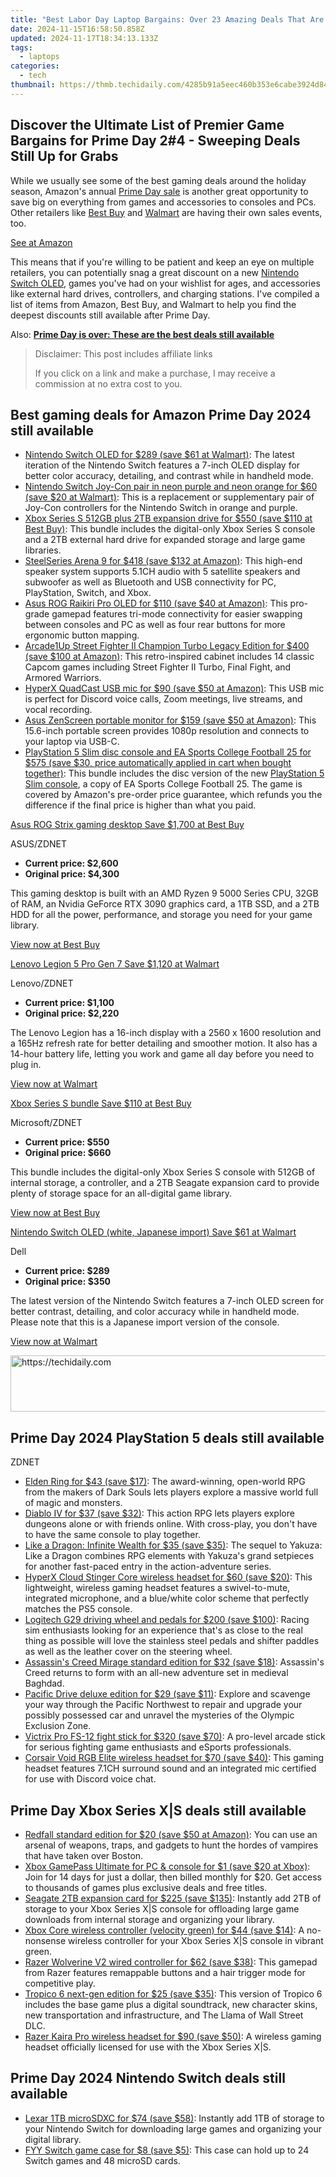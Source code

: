 ```yaml
---
title: "Best Labor Day Laptop Bargains: Over 23 Amazing Deals That Are STILL Alive | ZDNET"
date: 2024-11-15T16:58:50.858Z
updated: 2024-11-17T18:34:13.133Z
tags:
  - laptops
categories:
  - tech
thumbnail: https://thmb.techidaily.com/4285b91a5eec460b353e6cabe3924d845457ea4dd57027d124c1eda481947485.jpg
---
```


## Discover the Ultimate List of Premier Game Bargains for Prime Day 2#4 - Sweeping Deals Still Up for Grabs

While we usually see some of the best gaming deals around the holiday season, Amazon's annual [Prime Day sale](https://www.zdnet.com/article/amazon-prime-day-2024-everything-you-need-to-know/) is another great opportunity to save big on everything from games and accessories to consoles and PCs. Other retailers like [Best Buy](https://shop-links.co/link/?url=https%3A%2F%2Fwww.bestbuy.com%2F&publisher_slug=itechdaily19598&exclusive=1) and [Walmart](https://goto.walmart.com/c/5597632/565706/9383?sharedid=zdnet&partnerpropertyid=1980086&u=https%3A%2F%2Fwww.walmart.com%2F&subId1=zd-__COM_CLICK_ID__-dtp) are having their own sales events, too.

[See at Amazon](https://buy.geni.us/Proxy.ashx?TSID=368250&GR%5FURL=https%3A%2F%2Fwww.amazon.com%2Fdeals%3Ftag%3Dzd-buy-button-20%26ascsubtag%3D%5F%5FCOM%5FCLICK%5FID%5F%5F%7Ccf9d71b0-2fd4-4124-9bb6-4888895c85a0%7Cdtp&dtb=1)

This means that if you're willing to be patient and keep an eye on multiple retailers, you can potentially snag a great discount on a new [Nintendo Switch OLED](https://goto.walmart.com/c/5597632/565706/9383?sharedid=zdnet&partnerpropertyid=1980086&u=https%3A%2F%2Fwww.walmart.com%2Fip%2FNintendo-Switch-OLED-Sw-Oled-Model-w-White-Joy-Con-Powever-Bundle-Import-Edition%2F3835757820%3Fathbdg%3DL2000&subId1=zd-__COM_CLICK_ID__-dtp), games you've had on your wishlist for ages, and accessories like external hard drives, controllers, and charging stations. I've compiled a list of items from Amazon, Best Buy, and Walmart to help you find the deepest discounts still available after Prime Day.

Also: [**Prime Day is over: These are the best deals still available**](https://www.zdnet.com/article/best-early-amazon-prime-day-2024-deals/)

>  Disclaimer: This post includes affiliate links
>
>  If you click on a link and make a purchase, I may receive a commission at no extra cost to you.
>

##  Best gaming deals for Amazon Prime Day 2024 still available

* [Nintendo Switch OLED for $289 (save $61 at Walmart)](https://goto.walmart.com/c/5597632/565706/9383?sharedid=zdnet&partnerpropertyid=1980086&u=https%3A%2F%2Fwww.walmart.com%2Fip%2FNintendo-Switch-OLED-Sw-Oled-Model-w-White-Joy-Con-Powever-Bundle-Import-Edition%2F3835757820%3Fathbdg%3DL2000&subId1=zd-__COM_CLICK_ID__-dtp): The latest iteration of the Nintendo Switch features a 7-inch OLED display for better color accuracy, detailing, and contrast while in handheld mode.
* [Nintendo Switch Joy-Con pair in neon purple and neon orange for $60 (save $20 at Walmart)](https://goto.walmart.com/c/159047/565706/9383?&sharedid=zdnet&partnerpropertyid=1980086&u=https%3A%2F%2Fwww.walmart.com%2Fip%2FNintendo-Switch-Joy-Con-Pair-Neon-Purple-and-Neon-Orange%2F921709016%3Fathbdg%3DL1600&subId1=zd-%5F%5FCOM%5FCLICK%5FID%5F%5F-dtp): This is a replacement or supplementary pair of Joy-Con controllers for the Nintendo Switch in orange and purple.
* [Xbox Series S 512GB plus 2TB expansion drive for $550 (save $110 at Best Buy)](https://shop-links.co/link/?url=https%3A%2F%2Fwww.bestbuy.com%2Fsite%2Fcombo%2Fxbox-series-x-and-s-consoles%2F1fffadf3-fce3-43aa-ba95-5f26c9db5a28&publisher_slug=itechdaily19598&exclusive=1): This bundle includes the digital-only Xbox Series S console and a 2TB external hard drive for expanded storage and large game libraries.
* [SteelSeries Arena 9 for $418 (save $132 at Amazon)](https://buy.geni.us/Proxy.ashx?TSID=368250&GR%5FURL=https%3A%2F%2Fwww.amazon.com%2FSteelSeries-Arena-Computer-Gaming-Speakers%2Fdp%2FB09KNWMGKF%3Ftag%3Dzd-buy-button-20%26ascsubtag%3D%5F%5FCOM%5FCLICK%5FID%5F%5F%7Ccf9d71b0-2fd4-4124-9bb6-4888895c85a0%7Cdtp&dtb=1): This high-end speaker system supports 5.1CH audio with 5 satellite speakers and subwoofer as well as Bluetooth and USB connectivity for PC, PlayStation, Switch, and Xbox.
* [Asus ROG Raikiri Pro OLED for $110 (save $40 at Amazon)](https://buy.geni.us/Proxy.ashx?TSID=368250&GR%5FURL=https%3A%2F%2Fwww.amazon.com%2FASUS-ROG-connectivity-remappable-Sensitivity%2Fdp%2FB0CJN1LXT8%3Ftag%3Dzd-buy-button-20%26ascsubtag%3D%5F%5FCOM%5FCLICK%5FID%5F%5F%7Ccf9d71b0-2fd4-4124-9bb6-4888895c85a0%7Cdtp&dtb=1): This pro-grade gamepad features tri-mode connectivity for easier swapping between consoles and PC as well as four rear buttons for more ergonomic button mapping.
* [Arcade1Up Street Fighter II Champion Turbo Legacy Edition for $400 (save $100 at Amazon)](https://buy.geni.us/Proxy.ashx?TSID=368250&GR%5FURL=https%3A%2F%2Fwww.amazon.com%2FARCADE1UP-Capcom-Fighter-Champion-Machine%2Fdp%2FB0B94VCWG3%3Ftag%3Dzd-buy-button-20%26ascsubtag%3D%5F%5FCOM%5FCLICK%5FID%5F%5F%7Ccf9d71b0-2fd4-4124-9bb6-4888895c85a0%7Cdtp&dtb=1): This retro-inspired cabinet includes 14 classic Capcom games including Street Fighter II Turbo, Final Fight, and Armored Warriors.
* [HyperX QuadCast USB mic for $90 (save $50 at Amazon)](https://buy.geni.us/Proxy.ashx?TSID=368250&GR%5FURL=https%3A%2F%2Fwww.amazon.com%2FHyperX-QuadCast-Condenser-Microphone-Anti-Vibration%2Fdp%2FB07NZZZ746%3Ftag%3Dzd-buy-button-20%26ascsubtag%3D%5F%5FCOM%5FCLICK%5FID%5F%5F%7Ccf9d71b0-2fd4-4124-9bb6-4888895c85a0%7Cdtp&dtb=1): This USB mic is perfect for Discord voice calls, Zoom meetings, live streams, and vocal recording.
* [Asus ZenScreen portable monitor for $159 (save $50 at Amazon)](https://buy.geni.us/Proxy.ashx?TSID=368250&GR%5FURL=https%3A%2F%2Fwww.amazon.com%2FASUS-ZenScreen-Portable-Monitor-MB16ACV%2Fdp%2FB0966YYP65%3Ftag%3Dzd-buy-button-20%26ascsubtag%3D%5F%5FCOM%5FCLICK%5FID%5F%5F%7Ccf9d71b0-2fd4-4124-9bb6-4888895c85a0%7Cdtp&dtb=1): This 15.6-inch portable screen provides 1080p resolution and connects to your laptop via USB-C.
* [PlayStation 5 Slim disc console and EA Sports College Football 25 for $575 (save $30, price automatically applied in cart when bought together)](https://buy.geni.us/Proxy.ashx?TSID=368250&GR%5FURL=https%3A%2F%2Fwww.amazon.com%2FEA-SPORTS-College-Football-25-PlayStation%2Fdp%2FB0D3PBB78P%3Ftag%3Dzd-buy-button-20%26ascsubtag%3D%5F%5FCOM%5FCLICK%5FID%5F%5F%7Ccf9d71b0-2fd4-4124-9bb6-4888895c85a0%7Cdtp&dtb=1): This bundle includes the disc version of the new [PlayStation 5 Slim console](https://www.zdnet.com/home-and-office/home-entertainment/get-the-all-new-college-football-25-game-and-a-playstation-5-slim-console-for-just-575-at-amazon/), a copy of EA Sports College Football 25\. The game is covered by Amazon's pre-order price guarantee, which refunds you the difference if the final price is higher than what you paid.

[Asus ROG Strix gaming desktop Save $1,700 at Best Buy](https://shop-links.co/link/?url=https%3A%2F%2Fwww.bestbuy.com%2Fsite%2Fasus-rog-strix-gaming-desktop-amd-ryzen-9-32gb-memory-nvidia-geforce-rtx-3090-1tb-2tb-hdd-black%2F6517575.p%3FskuId%3D6517575&publisher_slug=itechdaily19598&exclusive=1) 

ASUS/ZDNET

* **Current price: $2,600**
* **Original price: $4,300**

This gaming desktop is built with an AMD Ryzen 9 5000 Series CPU, 32GB of RAM, an Nvidia GeForce RTX 3090 graphics card, a 1TB SSD, and a 2TB HDD for all the power, performance, and storage you need for your game library.

[View now at Best Buy](https://shop-links.co/link/?url=https%3A%2F%2Fwww.bestbuy.com%2Fsite%2Fasus-rog-strix-gaming-desktop-amd-ryzen-9-32gb-memory-nvidia-geforce-rtx-3090-1tb-2tb-hdd-black%2F6517575.p%3FskuId%3D6517575&publisher_slug=itechdaily19598&exclusive=1) 

[Lenovo Legion 5 Pro Gen 7 Save $1,120 at Walmart](https://goto.walmart.com/c/5597632/565706/9383?sharedid=zdnet&partnerpropertyid=1980086&u=https%3A%2F%2Fwww.walmart.com%2Fip%2FLenovo-Legion-16-Gaming-Laptop-AMD-Ryzen-7-6800H-NVIDIA-GeForce-RTX-3070-8-GB-1TB-SSD-Windows-11-Home-82RG0046US%2F1917115835&subId1=zd-__COM_CLICK_ID__-dtp) 

Lenovo/ZDNET

* **Current price: $1,100**
* **Original price: $2,220**

The Lenovo Legion has a 16-inch display with a 2560 x 1600 resolution and a 165Hz refresh rate for better detailing and smoother motion. It also has a 14-hour battery life, letting you work and game all day before you need to plug in.

[View now at Walmart](https://goto.walmart.com/c/5597632/565706/9383?sharedid=zdnet&partnerpropertyid=1980086&u=https%3A%2F%2Fwww.walmart.com%2Fip%2FLenovo-Legion-16-Gaming-Laptop-AMD-Ryzen-7-6800H-NVIDIA-GeForce-RTX-3070-8-GB-1TB-SSD-Windows-11-Home-82RG0046US%2F1917115835&subId1=zd-__COM_CLICK_ID__-dtp) 

[Xbox Series S bundle Save $110 at Best Buy](https://shop-links.co/link/?url=https%3A%2F%2Fwww.bestbuy.com%2Fsite%2Fcombo%2Fxbox-series-x-and-s-consoles%2F1fffadf3-fce3-43aa-ba95-5f26c9db5a28&publisher_slug=itechdaily19598&exclusive=1) 

Microsoft/ZDNET

* **Current price: $550**
* **Original price: $660**

This bundle includes the digital-only Xbox Series S console with 512GB of internal storage, a controller, and a 2TB Seagate expansion card to provide plenty of storage space for an all-digital game library.

[View now at Best Buy](https://shop-links.co/link/?url=https%3A%2F%2Fwww.bestbuy.com%2Fsite%2Fcombo%2Fxbox-series-x-and-s-consoles%2F1fffadf3-fce3-43aa-ba95-5f26c9db5a28&publisher_slug=itechdaily19598&exclusive=1) 

[Nintendo Switch OLED (white, Japanese import) Save $61 at Walmart](https://goto.walmart.com/c/5597632/565706/9383?sharedid=zdnet&partnerpropertyid=1980086&u=https%3A%2F%2Fwww.walmart.com%2Fip%2FNintendo-Switch-OLED-Sw-Oled-Model-w-White-Joy-Con-Powever-Bundle-Import-Edition%2F3835757820%3Fathbdg%3DL2000&subId1=zd-__COM_CLICK_ID__-dtp) 

Dell

* **Current price: $289**
* **Original price: $350**

The latest version of the Nintendo Switch features a 7-inch OLED screen for better contrast, detailing, and color accuracy while in handheld mode. Please note that this is a Japanese import version of the console.

[View now at Walmart](https://goto.walmart.com/c/5597632/565706/9383?sharedid=zdnet&partnerpropertyid=1980086&u=https%3A%2F%2Fwww.walmart.com%2Fip%2FNintendo-Switch-OLED-Sw-Oled-Model-w-White-Joy-Con-Powever-Bundle-Import-Edition%2F3835757820%3Fathbdg%3DL2000&subId1=zd-__COM_CLICK_ID__-dtp) 

<!-- affiliate ads begin -->
<a href="https://aligracehair.sjv.io/c/5597632/2115937/19272" target="_top" id="2115937">
  <img src="//a.impactradius-go.com/display-ad/19272-2115937" border="0" alt="https://techidaily.com" width="728" height="90"/>
</a>
<img height="0" width="0" src="https://aligracehair.sjv.io/i/5597632/2115937/19272" style="position:absolute;visibility:hidden;" border="0" />
<!-- affiliate ads end -->

##  Prime Day 2024 PlayStation 5 deals still available

ZDNET

* [Elden Ring for $43 (save $17)](https://buy.geni.us/Proxy.ashx?TSID=368250&GR%5FURL=https%3A%2F%2Fwww.amazon.com%2FElden-Ring-PlayStation-5%2Fdp%2FB09743F8P6%3Ftag%3Dzd-buy-button-20%26ascsubtag%3D%5F%5FCOM%5FCLICK%5FID%5F%5F%7Ccf9d71b0-2fd4-4124-9bb6-4888895c85a0%7Cdtp&dtb=1): The award-winning, open-world RPG from the makers of Dark Souls lets players explore a massive world full of magic and monsters.
* [Diablo IV for $37 (save $32)](https://buy.geni.us/Proxy.ashx?TSID=368250&GR%5FURL=https%3A%2F%2Fwww.amazon.com%2FDiablo-IV-PlayStation-5%2Fdp%2FB0BPPPPYK7%3Ftag%3Dzd-buy-button-20%26ascsubtag%3D%5F%5FCOM%5FCLICK%5FID%5F%5F%7Ccf9d71b0-2fd4-4124-9bb6-4888895c85a0%7Cdtp&dtb=1): This action RPG lets players explore dungeons alone or with friends online. With cross-play, you don't have to have the same console to play together.
* [Like a Dragon: Infinite Wealth for $35 (save $35)](https://buy.geni.us/Proxy.ashx?TSID=368250&GR%5FURL=https%3A%2F%2Fwww.amazon.com%2FLike-Dragon-Infinite-Wealth-PlayStation-5%2Fdp%2FB0CJHD3JZ8%3Ftag%3Dzd-buy-button-20%26ascsubtag%3D%5F%5FCOM%5FCLICK%5FID%5F%5F%7Ccf9d71b0-2fd4-4124-9bb6-4888895c85a0%7Cdtp&dtb=1): The sequel to Yakuza: Like a Dragon combines RPG elements with Yakuza's grand setpieces for another fast-paced entry in the action-adventure series.
* [HyperX Cloud Stinger Core wireless headset for $60 (save $20)](https://buy.geni.us/Proxy.ashx?TSID=368250&GR%5FURL=https%3A%2F%2Fwww.amazon.com%2FHyperX-Cloud-Stinger-Core-Noise-Cancelling%2Fdp%2FB08BTHXJFN%3Ftag%3Dzd-buy-button-20%26ascsubtag%3D%5F%5FCOM%5FCLICK%5FID%5F%5F%7Ccf9d71b0-2fd4-4124-9bb6-4888895c85a0%7Cdtp&dtb=1): This lightweight, wireless gaming headset features a swivel-to-mute, integrated microphone, and a blue/white color scheme that perfectly matches the PS5 console.
* [Logitech G29 driving wheel and pedals for $200 (save $100)](https://buy.geni.us/Proxy.ashx?TSID=368250&GR%5FURL=https%3A%2F%2Fwww.amazon.com%2FLogitech-Dual-motor-Feedback-Responsive-PlayStation%2Fdp%2FB00Z0UWWYC%3Ftag%3Dzd-buy-button-20%26ascsubtag%3D%5F%5FCOM%5FCLICK%5FID%5F%5F%7Ccf9d71b0-2fd4-4124-9bb6-4888895c85a0%7Cdtp&dtb=1): Racing sim enthusiasts looking for an experience that's as close to the real thing as possible will love the stainless steel pedals and shifter paddles as well as the leather cover on the steering wheel.
* [Assassin's Creed Mirage standard edition for $32 (save $18)](https://buy.geni.us/Proxy.ashx?TSID=368250&GR%5FURL=https%3A%2F%2Fwww.amazon.com%2FASSASSINS-CREED-MIRAGE-STANDARD-PLAYSTATION-5%2Fdp%2FB0BDTQY4FR%3Ftag%3Dzd-buy-button-20%26ascsubtag%3D%5F%5FCOM%5FCLICK%5FID%5F%5F%7Ccf9d71b0-2fd4-4124-9bb6-4888895c85a0%7Cdtp&dtb=1): Assassin's Creed returns to form with an all-new adventure set in medieval Baghdad.
* [Pacific Drive deluxe edition for $29 (save $11)](https://buy.geni.us/Proxy.ashx?TSID=368250&GR%5FURL=https%3A%2F%2Fwww.amazon.com%2FPacific-Drive-Deluxe-PS5-PlayStation-5%2Fdp%2FB0CNVGGZRL%3Ftag%3Dzd-buy-button-20%26ascsubtag%3D%5F%5FCOM%5FCLICK%5FID%5F%5F%7Ccf9d71b0-2fd4-4124-9bb6-4888895c85a0%7Cdtp&dtb=1): Explore and scavenge your way through the Pacific Northwest to repair and upgrade your possibly possessed car and unravel the mysteries of the Olympic Exclusion Zone.
* [Victrix Pro FS-12 fight stick for $320 (save $70)](https://buy.geni.us/Proxy.ashx?TSID=368250&GR%5FURL=https%3A%2F%2Fwww.amazon.com%2FVictrix-FS-12-Arcade-Fight-PlayStation-5%2Fdp%2FB0B3VP2M12%3Ftag%3Dzd-buy-button-20%26ascsubtag%3D%5F%5FCOM%5FCLICK%5FID%5F%5F%7Ccf9d71b0-2fd4-4124-9bb6-4888895c85a0%7Cdtp&dtb=1): A pro-level arcade stick for serious fighting game enthusiasts and eSports professionals.
* [Corsair Void RGB Elite wireless headset for $70 (save $40)](https://buy.geni.us/Proxy.ashx?TSID=368250&GR%5FURL=https%3A%2F%2Fwww.amazon.com%2FCorsair-Wireless-Premium-Headset-Surround%2Fdp%2FB07XF2TGGK%3Ftag%3Dzd-buy-button-20%26ascsubtag%3D%5F%5FCOM%5FCLICK%5FID%5F%5F%7Ccf9d71b0-2fd4-4124-9bb6-4888895c85a0%7Cdtp&dtb=1): This gaming headset features 7.1CH surround sound and an integrated mic certified for use with Discord voice chat.

## Prime Day Xbox Series X|S deals still available

* [Redfall standard edition for $20 (save $50 at Amazon)](https://buy.geni.us/Proxy.ashx?TSID=368250&GR%5FURL=https%3A%2F%2Fwww.amazon.com%2FRedfall-Standard-Xbox-X%2Fdp%2FB0BT3DSGSQ%3Ftag%3Dzd-buy-button-20%26ascsubtag%3D%5F%5FCOM%5FCLICK%5FID%5F%5F%7Ccf9d71b0-2fd4-4124-9bb6-4888895c85a0%7Cdtp&dtb=1): You can use an arsenal of weapons, traps, and gadgets to hunt the hordes of vampires that have taken over Boston.
* [Xbox GamePass Ultimate for PC & console for $1 (save $20 at Xbox)](https://www.xbox.com/en-US/xbox-game-pass#join): Join for 14 days for just a dollar, then billed monthly for $20\. Get access to thousands of games plus exclusive deals and free titles.
* [Seagate 2TB expansion card for $225 (save $135)](https://buy.geni.us/Proxy.ashx?TSID=368250&GR%5FURL=https%3A%2F%2Fwww.amazon.com%2FSeagate-Storage-Expansion-Solid-State%2Fdp%2FB09BJYXMDW%3Ftag%3Dzd-buy-button-20%26ascsubtag%3D%5F%5FCOM%5FCLICK%5FID%5F%5F%7Ccf9d71b0-2fd4-4124-9bb6-4888895c85a0%7Cdtp&dtb=1): Instantly add 2TB of storage to your Xbox Series X|S console for offloading large game downloads from internal storage and organizing your library.
* [Xbox Core wireless controller (velocity green) for $44 (save $14)](https://buy.geni.us/Proxy.ashx?TSID=368250&GR%5FURL=https%3A%2F%2Fwww.amazon.com%2FXbox-Core-Wireless-Controller-Gaming-Console%2Fdp%2FB0BY3LT3Z9%3Ftag%3Dzd-buy-button-20%26ascsubtag%3D%5F%5FCOM%5FCLICK%5FID%5F%5F%7Ccf9d71b0-2fd4-4124-9bb6-4888895c85a0%7Cdtp&dtb=1): A no-nonsense wireless controller for your Xbox Series X|S console in vibrant green.
* [Razer Wolverine V2 wired controller for $62 (save $38)](https://buy.geni.us/Proxy.ashx?TSID=368250&GR%5FURL=https%3A%2F%2Fwww.amazon.com%2FRazer-Wolverine-Gaming-Controller-Xbox-One%2Fdp%2FB08LRTTGM6%3Ftag%3Dzd-buy-button-20%26ascsubtag%3D%5F%5FCOM%5FCLICK%5FID%5F%5F%7Ccf9d71b0-2fd4-4124-9bb6-4888895c85a0%7Cdtp&dtb=1): This gamepad from Razer features remappable buttons and a hair trigger mode for competitive play.
* [Tropico 6 next-gen edition for $25 (save $35)](https://buy.geni.us/Proxy.ashx?TSID=368250&GR%5FURL=https%3A%2F%2Fwww.amazon.com%2FTropico-6-Next-Gen-Xbox-X%2Fdp%2FB09RNC89RV%3Ftag%3Dzd-buy-button-20%26ascsubtag%3D%5F%5FCOM%5FCLICK%5FID%5F%5F%7Ccf9d71b0-2fd4-4124-9bb6-4888895c85a0%7Cdtp&dtb=1): This version of Tropico 6 includes the base game plus a digital soundtrack, new character skins, new transportation and infrastructure, and The Llama of Wall Street DLC.
* [Razer Kaira Pro wireless headset for $90 (save $50)](https://buy.geni.us/Proxy.ashx?TSID=368250&GR%5FURL=https%3A%2F%2Fwww.amazon.com%2FRazer-Kaira-Wireless-Gaming-Headset-Xbox%2Fdp%2FB08LRV49W8%3Ftag%3Dzd-buy-button-20%26ascsubtag%3D%5F%5FCOM%5FCLICK%5FID%5F%5F%7Ccf9d71b0-2fd4-4124-9bb6-4888895c85a0%7Cdtp&dtb=1): A wireless gaming headset officially licensed for use with the Xbox Series X|S.

## Prime Day 2024 Nintendo Switch deals still available

* [Lexar 1TB microSDXC for $74 (save $58)](https://buy.geni.us/Proxy.ashx?TSID=368250&GR%5FURL=https%3A%2F%2Fwww.amazon.com%2FLexar-Compatible-Nintendo-Switch-Smartphones-LMSPLAY001T-BNNNU%2Fdp%2FB08T8LL7G8%3Ftag%3Dzd-buy-button-20%26ascsubtag%3D%5F%5FCOM%5FCLICK%5FID%5F%5F%7Ccf9d71b0-2fd4-4124-9bb6-4888895c85a0%7Cdtp&dtb=1): Instantly add 1TB of storage to your Nintendo Switch for downloading large games and organizing your digital library.
* [FYY Switch game case for $8 (save $5)](https://buy.geni.us/Proxy.ashx?TSID=368250&GR%5FURL=https%3A%2F%2Fwww.amazon.com%2FSwitch-Nintendo-Holder-Portable-Silicone-Lining%2Fdp%2FB0B6GTJLSG%3Ftag%3Dzd-buy-button-20%26ascsubtag%3D%5F%5FCOM%5FCLICK%5FID%5F%5F%7Ccf9d71b0-2fd4-4124-9bb6-4888895c85a0%7Cdtp&dtb=1): This case can hold up to 24 Switch games and 48 microSD cards.

<!-- affiliate ads begin -->
<span id="2135472">
					<video width="864" height="1536" style="cursor:pointer"
           poster="//a.impactradius-go.com/display-clicktoplayimage/2135472.png"
           onclick="if(!this.playClicked){this.play();this.setAttribute('controls',true);this.playClicked=true;}">
	   <source src="//a.impactradius-go.com/display-ad/18498-2135472">
	   <img src="//a.impactradius-go.com/display-clicktoplayimage/2135472.png" style="border: none; height: 100%; width: 100%; object-fit: contain">
	</video>
	<div style="width:540px;text-align:center"><a href="javascript:window.open(decodeURIComponent('https%3A%2F%2Funicoeye.pxf.io%2Fc%2F5597632%2F2135472%2F18498'), '_blank');void(0);">Click here</a></div>
</span>
<img height="0" width="0" src="https://imp.pxf.io/i/5597632/2135472/18498" style="position:absolute;visibility:hidden;" border="0" />
<!-- affiliate ads end -->

## Prime Day 2024 PC gaming deals still available

Best Buy

* [Samsung 990 Evo 1TB SSD for $79 (save $81 at Amazon)](https://buy.geni.us/Proxy.ashx?TSID=368250&GR%5FURL=https%3A%2F%2Fwww.amazon.com%2FSamsung-Internal-Computer-MZ-V9E1T0B-AM%2Fdp%2FB0CRCC9863%3Ftag%3Dzd-buy-button-20%26ascsubtag%3D%5F%5FCOM%5FCLICK%5FID%5F%5F%7Ccf9d71b0-2fd4-4124-9bb6-4888895c85a0%7Cdtp&dtb=1): This internal M.2 SSD gives you 1TB of storage and read/write speeds of up to 5,000MB/s.
* [PNY Nvidia GeForce RTX 4090 for $1738 (save $100 at B&H Photo](https://affportal.bhphoto.com/dl/redventures/?s=zd-%5F%5FCOM%5FCLICK%5FID%5F%5F-dtp&u=https%3A%2F%2Fwww.bhphotovideo.com%2Fc%2Fproduct%2F1750958-REG%2Fpny%5Fvcg409024tfxpb1%5Fgeforce%5Frtx%5F4090%5F24gb.html)): This high-end graphics card has 24GB of VRAM and a base clock speed of 2235MHz that can be overclocked to 2520MHz.
* [Acer Predator Orion 5000 desktop for $1,500 (save $1,200 at Acer)](https://www.tkqlhce.com/click-9041660-15733826?url=https%3A%2F%2Fstore.acer.com%2Fen-us%2Fpredator-orion-5000-gaming-desktop-po5-640-ur11&sid=zd-%5F%5FCOM%5FCLICK%5FID%5F%5F-dtp): This gaming desktop is built with a 12th-generation Intel Core i7 processor, Nvidia RTX 3080 GPU, 16GB of RAM, a 1TB SSD, and a 2TB HDD.
* [HP Omen 16 for $800 (save $300 at HP)](https://www.tkqlhce.com/click-9041660-15850793?url=https%3A%2F%2Fwww.hp.com%2Fus-en%2Fshop%2Fpdp%2Fomen-gaming-laptop-16t-ae000-161-9a2c4av-1&sid=zd-%5F%5FCOM%5FCLICK%5FID%5F%5F-dtp): This gaming laptop is built with a 14th-generation Intel Core i5 CPU, Nvidia GeForce RTX 3050, 16GB of RAM, and a 512GB SSD, making it perfect for PC gaming newcomers.
* [HP Omen 40L for $1,000 (save $540 at HP)](https://www.tkqlhce.com/click-9041660-15850793?url=https%3A%2F%2Fwww.hp.com%2Fus-en%2Fshop%2Fpdp%2Fomen-40l-gaming-desktop-gt21-2000t-a19dyav-1&sid=zd-%5F%5FCOM%5FCLICK%5FID%5F%5F-dtp): Get a high-end gaming experience on the cheap with a 14th-gen Intel Core i5 processor, Nvidia RTX 4060 GPU, 8GB of RAM, and a 512GB SSD.
* [Acer Nitro 16 for $1,500 (save $300 at Acer)](https://www.tkqlhce.com/click-9041660-15733826?url=https%3A%2F%2Fstore.acer.com%2Fen-us%2Fnitro-16-gaming-laptop-an16-41-r5kc&sid=zd-%5F%5FCOM%5FCLICK%5FID%5F%5F-dtp): The Nitro 16 is built with an AMD Ryzen 9 7940HS processor, Nvidia GeForce RTX 4070 graphics card, 16GB of RAM, and a 1TB SSD.
* [AMD Ryzen 9 7900X3D for $328 (save $271 at Amazon, Prime exclusive deal)](https://buy.geni.us/Proxy.ashx?TSID=368250&GR%5FURL=https%3A%2F%2Fwww.amazon.com%2FAMD-RyzenTM-7900X3D-24-Thread-Processor%2Fdp%2FB0BTRRNK7T%3Ftag%3Dzd-buy-button-20%26ascsubtag%3D%5F%5FCOM%5FCLICK%5FID%5F%5F%7Ccf9d71b0-2fd4-4124-9bb6-4888895c85a0%7Cdtp&dtb=1): Upgrade your AMD-based gaming rig with this 12-core, 24-thread desktop processor that features a 5.6GHz clock speed.
* [Logitech G502 Hero wired mouse for $35 (save $45 at Amazon)](https://buy.geni.us/Proxy.ashx?TSID=368250&GR%5FURL=https%3A%2F%2Fwww.amazon.com%2FLogitech-G502-Performance-Gaming-Mouse%2Fdp%2FB07GBZ4Q68%3Ftag%3Dzd-buy-button-20%26ascsubtag%3D%5F%5FCOM%5FCLICK%5FID%5F%5F%7Ccf9d71b0-2fd4-4124-9bb6-4888895c85a0%7Cdtp&dtb=1): The G502 Hero features 11 programmable buttons, adjustable weights and integrated RGB lighting.
* [HyperX SoloCast USB mic for $33 (save $27 at Amazon)](https://buy.geni.us/Proxy.ashx?TSID=368250&GR%5FURL=https%3A%2F%2Fwww.amazon.com%2FHyperX-SoloCast-Microphone-Tap-Mute%2Fdp%2FB08KFL3SFV%3Ftag%3Dzd-buy-button-20%26ascsubtag%3D%5F%5FCOM%5FCLICK%5FID%5F%5F%7Ccf9d71b0-2fd4-4124-9bb6-4888895c85a0%7Cdtp&dtb=1): The SoloCast is a great USB mic for creators and gamers looking for quality voice chat and recording.
* [Razer Kiyo Pro for $102 (save $88 at Amazon)](https://buy.geni.us/Proxy.ashx?TSID=368250&GR%5FURL=https%3A%2F%2Fwww.amazon.com%2FRazer-Kiyo-Streaming-Webcam-High-Performance%2Fdp%2FB08T1MWX6J%3Ftag%3Dzd-buy-button-20%26ascsubtag%3D%5F%5FCOM%5FCLICK%5FID%5F%5F%7Ccf9d71b0-2fd4-4124-9bb6-4888895c85a0%7Cdtp&dtb=1): The Razer Kiyo Pro can record in 1080p at 60fps and is compatible with OBS, Twitch, YouTube, and Zoom.
* [Asus ROG Spatha X wireless gaming mouse for $100 (save $50 at Amazon)](https://buy.geni.us/Proxy.ashx?TSID=368250&GR%5FURL=https%3A%2F%2Fwww.amazon.com%2FASUS-ROG-Wireless-Magnetic-Programmable%2Fdp%2FB09726KT4R%3Ftag%3Dzd-buy-button-20%26ascsubtag%3D%5F%5FCOM%5FCLICK%5FID%5F%5F%7Ccf9d71b0-2fd4-4124-9bb6-4888895c85a0%7Cdtp&dtb=1): The Asus ROG Spatha X has 12 programmable buttons and ROG micro switches rated for a lifetime of 70 million clicks.

## More Prime Day gaming deals still available

Taylor Clemons/Arcade1Up/Midway/ZDNET

* [Call of Duty Vanguard standard edition for $25 (save $45 at Best Buy)](https://shop-links.co/link/?url=https%3A%2F%2Fwww.bestbuy.com%2Fsite%2Fcall-of-duty-vanguard-standard-edition-playstation-5%2F6477145.p%3FskuId%3D6477145&publisher%5Fslug=zdnet&article%5Fname=the%2070%20best%20prime%20day%202024%20gaming%20deals%20still%20available&article%5Furl=https%3A%2F%2Fwww.zdnet.com%2Fhome-and-office%2Fhome-entertainment%2Fbest-amazon-prime-day-gaming-deals-still-available%2F&exclusive=1&u1=zd-%5F%5FCOM%5FCLICK%5FID%5F%5F-dtp): A new, WWII-based entry in the iconic Call of Duty franchise takes you from the Pacific Theater to Stalingrad, France, North Africa, and beyond.
* [Octopath Traveler II for $40 (save $20 at Best Buy)](https://shop-links.co/link/?url=https%3A%2F%2Fwww.bestbuy.com%2Fsite%2Foctopath-traveler-ii-playstation-5%2F6522074.p%3FskuId%3D6522074&publisher%5Fslug=zdnet&article%5Fname=the%2070%20best%20prime%20day%202024%20gaming%20deals%20still%20available&article%5Furl=https%3A%2F%2Fwww.zdnet.com%2Fhome-and-office%2Fhome-entertainment%2Fbest-amazon-prime-day-gaming-deals-still-available%2F&exclusive=1&u1=zd-%5F%5FCOM%5FCLICK%5FID%5F%5F-dtp): This follow-up to the smash hit Octopath Traveler drops players into an all-new story with new friends, enemies, and challenges.
* [Sonic Frontiers for $20 (save $40 at Best Buy)](https://shop-links.co/link/?url=https%3A%2F%2Fwww.bestbuy.com%2Fsite%2Fsonic-frontiers-playstation-5%2F6517771.p%3FskuId%3D6517771&publisher%5Fslug=zdnet&article%5Fname=the%2070%20best%20prime%20day%202024%20gaming%20deals%20still%20available&article%5Furl=https%3A%2F%2Fwww.zdnet.com%2Fhome-and-office%2Fhome-entertainment%2Fbest-amazon-prime-day-gaming-deals-still-available%2F&exclusive=1&u1=zd-%5F%5FCOM%5FCLICK%5FID%5F%5F-dtp): The latest entry in the beloved Sega franchise features a mix of classic platforming, open-world exploration, and massive boss battles to usher in a new era for Sonic and friends.
* [Sonic Superstars for $18 (save $42 at Best Buy)](https://shop-links.co/link/?url=https%3A%2F%2Fwww.bestbuy.com%2Fsite%2Fsonic-superstars-playstation-5%2F6509090.p%3FskuId%3D6509090&publisher%5Fslug=zdnet&article%5Fname=the%2070%20best%20prime%20day%202024%20gaming%20deals%20still%20available&article%5Furl=https%3A%2F%2Fwww.zdnet.com%2Fhome-and-office%2Fhome-entertainment%2Fbest-amazon-prime-day-gaming-deals-still-available%2F&exclusive=1&u1=zd-%5F%5FCOM%5FCLICK%5FID%5F%5F-dtp): Join up to three friends in an all-new 2D Sonic adventure to stop Dr. Eggman and a mysterious new villain.
* [Shin Megami Tensei V: Vengeance Steelbook Launch Edition for $40 (save $20 at Best Buy)](https://shop-links.co/link/?url=https%3A%2F%2Fwww.bestbuy.com%2Fsite%2Fshin-megami-tensei-v-vengeance-steelbook-launch-edition-playstation-5%2F6578471.p%3FskuId%3D6578471&publisher%5Fslug=zdnet&article%5Fname=the%2070%20best%20prime%20day%202024%20gaming%20deals%20still%20available&article%5Furl=https%3A%2F%2Fwww.zdnet.com%2Fhome-and-office%2Fhome-entertainment%2Fbest-amazon-prime-day-gaming-deals-still-available%2F&exclusive=1&u1=zd-%5F%5FCOM%5FCLICK%5FID%5F%5F-dtp): This rerelease of SMT V features a revamped main narrative, updated graphics, and includes two DLC stories.
* [Sonic Origins Plus for $20 (save $20 at Best Buy)](https://shop-links.co/link/?url=https%3A%2F%2Fwww.bestbuy.com%2Fsite%2Fsonic-origins-plus-playstation-5%2F6539794.p%3FskuId%3D6539794&publisher%5Fslug=zdnet&article%5Fname=the%2070%20best%20prime%20day%202024%20gaming%20deals%20still%20available&article%5Furl=https%3A%2F%2Fwww.zdnet.com%2Fhome-and-office%2Fhome-entertainment%2Fbest-amazon-prime-day-gaming-deals-still-available%2F&exclusive=1&u1=zd-%5F%5FCOM%5FCLICK%5FID%5F%5F-dtp): This is a collection of 16 classic Sonic games from the Genesis/MegaDrive, GameGear, and SegaCD.
* [Persona 3 Reload Launch Edition for $35 (save $35 at Best Buy)](https://shop-links.co/link/?url=https%3A%2F%2Fwww.bestbuy.com%2Fsite%2Fpersona-3-reload-launch-edition-playstation-5%2F6559692.p%3FskuId%3D6559692&publisher%5Fslug=zdnet&article%5Fname=the%2070%20best%20prime%20day%202024%20gaming%20deals%20still%20available&article%5Furl=https%3A%2F%2Fwww.zdnet.com%2Fhome-and-office%2Fhome-entertainment%2Fbest-amazon-prime-day-gaming-deals-still-available%2F&exclusive=1&u1=zd-%5F%5FCOM%5FCLICK%5FID%5F%5F-dtp): In this remake of the third entry in the Persona series, you return to Gekkoukan High School and the Abyss of Time with a revamped narrative and quality-of-life upgrades to bring the title in line with modern game design.
* [Persona 5 Tactica for $25 (save $35 at Best Buy)](https://shop-links.co/link/?url=https%3A%2F%2Fwww.bestbuy.com%2Fsite%2Fpersona-5-tactica-playstation-5%2F6549109.p%3FskuId%3D6549109&publisher%5Fslug=zdnet&article%5Fname=the%2070%20best%20prime%20day%202024%20gaming%20deals%20still%20available&article%5Furl=https%3A%2F%2Fwww.zdnet.com%2Fhome-and-office%2Fhome-entertainment%2Fbest-amazon-prime-day-gaming-deals-still-available%2F&exclusive=1&u1=zd-%5F%5FCOM%5FCLICK%5FID%5F%5F-dtp): Join Joker and the Phantom Thieves in a new companion story to the critically acclaimed Persona 5\.
* [Deathloop Standard Edition for $45 (save $15 at Best Buy)](https://shop-links.co/link/?url=https%3A%2F%2Fwww.bestbuy.com%2Fsite%2Fdeathloop-standard-edition-playstation-5%2F6441960.p%3FskuId%3D6441960&publisher%5Fslug=zdnet&article%5Fname=the%2070%20best%20prime%20day%202024%20gaming%20deals%20still%20available&article%5Furl=https%3A%2F%2Fwww.zdnet.com%2Fhome-and-office%2Fhome-entertainment%2Fbest-amazon-prime-day-gaming-deals-still-available%2F&exclusive=1&u1=zd-%5F%5FCOM%5FCLICK%5FID%5F%5F-dtp): A first-person shooter that has players following two rival assassins doomed to repeat the same day in a mysterious time loop for eternity. The only way to break the cycle is to find and eliminate eight targets before the day resets.
* [Like a Dragon: Ishin! for $40 (save $20 at Best Buy)](https://shop-links.co/link/?url=https%3A%2F%2Fwww.bestbuy.com%2Fsite%2Flike-a-dragon-ishin-playstation-5%2F6522049.p%3FskuId%3D6522049&publisher%5Fslug=zdnet&article%5Fname=the%2070%20best%20prime%20day%202024%20gaming%20deals%20still%20available&article%5Furl=https%3A%2F%2Fwww.zdnet.com%2Fhome-and-office%2Fhome-entertainment%2Fbest-amazon-prime-day-gaming-deals-still-available%2F&exclusive=1&u1=zd-%5F%5FCOM%5FCLICK%5FID%5F%5F-dtp): A companion story to Yakuza: Like a Dragon, players visit 1860s Japan, taking on the role of a low-ranking samurai named Sakamoto Ryoma on a quest to overthrow the shogunate and avenge his adoptive father's murder.
* [Ori and the Blind Forest Digital Definitive Edition for $24 (save $16 at Best Buy)](https://shop-links.co/link/?url=https%3A%2F%2Fwww.bestbuy.com%2Fsite%2Fori-and-the-blind-forest-physical-game-not-included-includes-plush-digital-game-code-definitive-edition-xbox-one-xbox-series-x%2F6477457.p%3FskuId%3D6477457&publisher%5Fslug=zdnet&article%5Fname=the%2070%20best%20prime%20day%202024%20gaming%20deals%20still%20available&article%5Furl=https%3A%2F%2Fwww.zdnet.com%2Fhome-and-office%2Fhome-entertainment%2Fbest-amazon-prime-day-gaming-deals-still-available%2F&exclusive=1&u1=zd-%5F%5FCOM%5FCLICK%5FID%5F%5F-dtp): This bundle includes a digital download code for the Definitive Edition of Ori and the Blind Forest, as well as a plushy toy.
* [Persona 3 Reload Collector's Edition for $171 (save $29 at Best Buy)](https://shop-links.co/link/?url=https%3A%2F%2Fwww.bestbuy.com%2Fsite%2Fpersona-3-reload-collectors-edition-xbox-series-x-xbox-one%2F6560574.p%3FskuId%3D6560574&publisher%5Fslug=zdnet&article%5Fname=the%2070%20best%20prime%20day%202024%20gaming%20deals%20still%20available&article%5Furl=https%3A%2F%2Fwww.zdnet.com%2Fhome-and-office%2Fhome-entertainment%2Fbest-amazon-prime-day-gaming-deals-still-available%2F&exclusive=1&u1=zd-%5F%5FCOM%5FCLICK%5FID%5F%5F-dtp): This bundle includes the Personal 3 Reload base game, DLC pass, artbook, 2-disc soundtrack, and Aigis figure statue.
* [Seagate 1TB expansion card for $150 (save $50 at Best Buy)](https://shop-links.co/link/?url=https%3A%2F%2Fwww.bestbuy.com%2Fsite%2Fseagate-1tb-storage-expansion-card-for-xbox-series-xs-internal-nvme-ssd-black%2F6425015.p%3FskuId%3D6425015&publisher%5Fslug=zdnet&article%5Fname=the%2070%20best%20prime%20day%202024%20gaming%20deals%20still%20available&article%5Furl=https%3A%2F%2Fwww.zdnet.com%2Fhome-and-office%2Fhome-entertainment%2Fbest-amazon-prime-day-gaming-deals-still-available%2F&exclusive=1&u1=zd-%5F%5FCOM%5FCLICK%5FID%5F%5F-dtp): This external hard drive gives you 1TB of extra storage, making it great for bigger libraries or larger game downloads.
* [Hori Alpha tournament-grade fighting stick for $169 (save $31 at Best Buy)](https://shop-links.co/link/?url=https%3A%2F%2Fwww.bestbuy.com%2Fsite%2Fhori-fighting-stick-alpha-tournament-grade-fightstick-for-xbox-series-x--s-black%2F6537035.p%3FskuId%3D6537035&publisher%5Fslug=zdnet&article%5Fname=the%2070%20best%20prime%20day%202024%20gaming%20deals%20still%20available&article%5Furl=https%3A%2F%2Fwww.zdnet.com%2Fhome-and-office%2Fhome-entertainment%2Fbest-amazon-prime-day-gaming-deals-still-available%2F&exclusive=1&u1=zd-%5F%5FCOM%5FCLICK%5FID%5F%5F-dtp): This is a high-end, arcade-style controller for hardcore fans of fighting games.
* [Microsoft Xbox Elite Series 2 wireless controller for $150 (save $30 at Walmart)](https://goto.walmart.com/c/159047/565706/9383?&sharedid=zdnet&partnerpropertyid=1980086&u=https%3A%2F%2Fwww.walmart.com%2Fip%2FMicrosoft-Xbox-Elite-Series-2-Wireless-Controller-Black%2F784834522%3Fathbdg%3DL1600&subId1=zd-%5F%5FCOM%5FCLICK%5FID%5F%5F-dtp): This is a high-end wireless controller for the Xbox Series X|S and PC.
* [Super Mario Maker 2 for $40 (save $20 at Walmart)](https://goto.walmart.com/c/159047/565706/9383?&sharedid=zdnet&partnerpropertyid=1980086&u=https%3A%2F%2Fwww.walmart.com%2Fip%2FNintendo-Super-Mario-Maker-2-Nintendo-Switch-U-S-Version%2F367896025%3Fathbdg%3DL1103&subId1=zd-%5F%5FCOM%5FCLICK%5FID%5F%5F-dtp): This is a follow-up to the smash-hit level creator for the Wii U and 3DS features 100 pre-made stages and thousands of assets for creating your dream Super Mario levels.
* [Super Mario Bros. Wonder for $48 (save $12 at Walmart)](https://goto.walmart.com/c/159047/565706/9383?&sharedid=zdnet&partnerpropertyid=1980086&u=https%3A%2F%2Fwww.walmart.com%2Fip%2FSuper-Mario-Bros-Wonder-Nintendo-Switch-U-S-Edition%2F2290023466%3Fathbdg%3DL2000&subId1=zd-%5F%5FCOM%5FCLICK%5FID%5F%5F-dtp): The newest mainline Mario game introduces new power-ups like the Bubble Fire Flower, Drill Hat, and Elephant Fruit as well as a badge system for customizing your playstyle.
* [The Legend of Zelda: Tears of the Kingdom for $55 (save $14 at Walmart)](https://goto.walmart.com/c/5597632/565706/9383?sharedid=zdnet&partnerpropertyid=1980086&u=https%3A%2F%2Fwww.walmart.com%2Fip%2FThe-Legend-of-Zelda-Tears-of-the-Kingdom-Nintendo-Switch%2F1481578625&subId1=zd-__COM_CLICK_ID__-dtp): This sequel to the award-winning Breath of the Wild has Link returning to Hyrule and a realm of mysterious floating islands to investigate a new evil that threatens the kingdom.
* [Mario Kart 8 Deluxe for $50 (save $10 at Walmart)](https://goto.walmart.com/c/159047/565706/9383?&sharedid=zdnet&partnerpropertyid=1980086&u=https%3A%2F%2Fwww.walmart.com%2Fip%2FNintendo-Mario-Kart-8-Deluxe-Nintendo-Switch%2F137366934&subId1=zd-%5F%5FCOM%5FCLICK%5FID%5F%5F-dtp): Everyone's favorite kart racing game is back with all-new courses and updated versions of old favorites from previous platforms like the GBA, SNES, and N64.
* [Nintendo Switch Joy-Con pair in neon red and neon blue for $62 (save $18 at Walmart)](https://goto.walmart.com/c/159047/565706/9383?&sharedid=zdnet&partnerpropertyid=1980086&u=https%3A%2F%2Fwww.walmart.com%2Fip%2FNintendo-Switch-Joy-Con-L-R-Left-Neon-Red-Right-Neon-Blue-Controllers%2F55449978&subId1=zd-%5F%5FCOM%5FCLICK%5FID%5F%5F-dtp): This is a replacement or supplementary pair of Joy-Con controllers for the Nintendo Switch in bright red and blue.
* [CyberPowerPC Gamer Supreme gaming desktop for $2200 (save $550 at Best Buy)](https://shop-links.co/link/?url=https%3A%2F%2Fwww.bestbuy.com%2Fsite%2Fcyberpowerpc-gamer-supreme-gaming-desktop-amd-ryzen-9-5900x-16gb-memory-amd-radeon-rx-6800-xt-1tb-ssd-black%2F6479756.p%3FskuId%3D6479756&publisher%5Fslug=zdnet&article%5Fname=the%2070%20best%20prime%20day%202024%20gaming%20deals%20still%20available&article%5Furl=https%3A%2F%2Fwww.zdnet.com%2Fhome-and-office%2Fhome-entertainment%2Fbest-amazon-prime-day-gaming-deals-still-available%2F&exclusive=1&u1=zd-%5F%5FCOM%5FCLICK%5FID%5F%5F-dtp): This rig is built with an AMD Ryzen 9 5900X CPU, 16GB of RAM, a 1TB SSD, and an AMD Radeon RX 6800 XT graphics card
* [Samsung Odyssey G9 OLED 49-inch monitor for $1,100 (save $700 at Best Buy)](https://shop-links.co/link/?url=https%3A%2F%2Fwww.bestbuy.com%2Fsite%2Fsamsung-49-odyssey-oled-g9-g95sc-dqhd-240hz-0-03ms-g-sync-compatible-curved-smart-gaming-monitor-silver%2F6544291.p%3FskuId%3D6544291&publisher%5Fslug=zdnet&article%5Fname=the%2070%20best%20prime%20day%202024%20gaming%20deals%20still%20available&article%5Furl=https%3A%2F%2Fwww.zdnet.com%2Fhome-and-office%2Fhome-entertainment%2Fbest-amazon-prime-day-gaming-deals-still-available%2F&exclusive=1&u1=zd-%5F%5FCOM%5FCLICK%5FID%5F%5F-dtp): This monitor uses an OLED panel for incredible color accuracy, enhanced detailing, and better contrast.
* [Gigabyte Nvidia GeForce RTX 4070 Ti for $750 (save $150 at Best Buy)](https://shop-links.co/link/?url=https%3A%2F%2Fwww.bestbuy.com%2Fsite%2Fgigabyte-nvidia-geforce-rtx-4070-ti-gaming-oc-12gb-gddr6x-pci-express-4-0-graphics-card-black%2F6527972.p%3FskuId%3D6527972&publisher%5Fslug=zdnet&article%5Fname=the%2070%20best%20prime%20day%202024%20gaming%20deals%20still%20available&article%5Furl=https%3A%2F%2Fwww.zdnet.com%2Fhome-and-office%2Fhome-entertainment%2Fbest-amazon-prime-day-gaming-deals-still-available%2F&exclusive=1&u1=zd-%5F%5FCOM%5FCLICK%5FID%5F%5F-dtp): This discrete GPU boasts 12GB of VRAM, 3 DisplayPort inputs, 1 HDMI port, and supports up to 8K resolution.
* [XFS Speedster MERC310 AMD Radeon RX 7900XTX for $870 (save $130 at Best Buy)](https://shop-links.co/link/?url=https%3A%2F%2Fwww.bestbuy.com%2Fsite%2Fxfx-speedster-merc310-amd-radeon-rx-7900xtx-24gb-gddr6-pci-express-4-0-gaming-graphics-card-black%2F6528715.p%3FskuId%3D6528715&publisher%5Fslug=zdnet&article%5Fname=the%2070%20best%20prime%20day%202024%20gaming%20deals%20still%20available&article%5Furl=https%3A%2F%2Fwww.zdnet.com%2Fhome-and-office%2Fhome-entertainment%2Fbest-amazon-prime-day-gaming-deals-still-available%2F&exclusive=1&u1=zd-%5F%5FCOM%5FCLICK%5FID%5F%5F-dtp): This AMD graphics card has 24GB of VRAM, allowing you to play just about any game at ultra settings for the next five years.
* [WD Black D10 12TB external hard drive for $281 (save $114 at Best Buy)](https://shop-links.co/link/?url=https%3A%2F%2Fwww.bestbuy.com%2Fsite%2Fwd-black-d10-game-drive-for-xbox-12tb-external-usb-3-2-gen-1-portable-hard-drive-black%2F6364270.p%3FskuId%3D6364270&publisher%5Fslug=zdnet&article%5Fname=the%2070%20best%20prime%20day%202024%20gaming%20deals%20still%20available&article%5Furl=https%3A%2F%2Fwww.zdnet.com%2Fhome-and-office%2Fhome-entertainment%2Fbest-amazon-prime-day-gaming-deals-still-available%2F&exclusive=1&u1=zd-%5F%5FCOM%5FCLICK%5FID%5F%5F-dtp): This is a gigantic external storage drive for extensive digital game libraries on a console or PC.
* [Asus ROG Strix desktop for $2,600 (save $1,700 at Best Buy)](https://shop-links.co/link/?url=https%3A%2F%2Fwww.bestbuy.com%2Fsite%2Fasus-rog-strix-gaming-desktop-amd-ryzen-9-32gb-memory-nvidia-geforce-rtx-3090-1tb-2tb-hdd-black%2F6517575.p%3FskuId%3D6517575&publisher_slug=itechdaily19598&exclusive=1): This gaming desktop is built with an AMD Ryzen 9 5000 CPU, 32GB RAM, an Nvidia GeForce RTX 3090 graphics card, a 1TB SSD, and a 2TB HDD.
* [Lenovo Legion 16 gaming laptop for $1,100 (save $1,120 at Walmart)](https://goto.walmart.com/c/5597632/565706/9383?sharedid=zdnet&partnerpropertyid=1980086&u=https%3A%2F%2Fwww.walmart.com%2Fip%2FLenovo-Legion-16-Gaming-Laptop-AMD-Ryzen-7-6800H-NVIDIA-GeForce-RTX-3070-8-GB-1TB-SSD-Windows-11-Home-82RG0046US%2F1917115835&subId1=zd-__COM_CLICK_ID__-dtp): This gaming laptop from Lenovo features a 16-inch, 2560 x 1600 resolution display as well as a 14-hour battery life and an Nvidia GeForce RTX 3070 graphics card.
* [LG UltraGear 39-inch OLED curved monitor for $900 (save $600 at Best Buy)](https://shop-links.co/link/?url=https%3A%2F%2Fwww.bestbuy.com%2Fsite%2Flg-ultragear-39-oled-curved-wqhd-240hz-0-03ms-freesync-and-nvidia-g-sync-compatible-gaming-monitor-with-hdr400-black%2F6575398.p%3FskuId%3D6575398&publisher%5Fslug=zdnet&article%5Fname=the%2070%20best%20prime%20day%202024%20gaming%20deals%20still%20available&article%5Furl=https%3A%2F%2Fwww.zdnet.com%2Fhome-and-office%2Fhome-entertainment%2Fbest-amazon-prime-day-gaming-deals-still-available%2F&exclusive=1&u1=zd-%5F%5FCOM%5FCLICK%5FID%5F%5F-dtp): This gaming monitor features a refresh rate of 240Hz, a 0.03ms response time, and support for both Nvidia G-Sync and AMD FreeSync VRR.

## FAQs

<!-- affiliate ads begin -->
<a href="https://appsumo.8odi.net/c/5597632/2144289/7443" target="_top" id="2144289">
  <img src="//a.impactradius-go.com/display-ad/7443-2144289" border="0" alt="https://techidaily.com" width="728" height="90"/>
</a>
<img height="0" width="0" src="https://appsumo.8odi.net/i/5597632/2144289/7443" style="position:absolute;visibility:hidden;" border="0" />
<!-- affiliate ads end -->

### When was Amazon Prime Day 2024?

Amazon's biggest sales event of the year, Prime Day 2024 -- which ended yesterday - -delivered major discounts across various product categories, including phones, laptops, TVs, audio, and more. While the best deals were available for Prime members only, sellers often mark down products for non-Prime members to take advantage of. The event officiallytook place on July 16 and July 17.

<!-- affiliate ads begin -->
<a href="https://sentrypc.7eer.net/c/5597632/398449/3022" target="_top" id="398449">
  <img src="//a.impactradius-go.com/display-ad/3022-398449" border="0" alt="https://techidaily.com" width="300" height="90"/>
</a>
<img height="0" width="0" src="https://sentrypc.7eer.net/i/5597632/398449/3022" style="position:absolute;visibility:hidden;" border="0" />
<!-- affiliate ads end -->

###  Are gaming devices and accessories really cheaper on Prime Day?

Most gaming items go on sale at steep discounts around the end-of-year holiday season, but if you're willing to be patient and keep tabs on multiple retailers, you can grab everything from physical or digital games and controllers to external hard drives, gaming monitors, and even console bundles. 

You can also save big during other summer sales events like the Steam Summer Sale (which ends today at 10 am Pacific/1 pm Eastern), PlayStation's Essential Picks and Games Under $15 sales, and Microsoft offering Xbox Game Pass Ultimate for both PC and console for just $1 for the first 14 days. Many developers and publishers offer rolling sales and discounts throughout the year on storefronts like Steam, Epic, and Origin. So make sure to check your wishlist often to see if you can snag a few games at a discount. If you're looking to pick up new, or at least new-to-you accessories like controllers, don't be afraid to pick up a pre-owned or refurbished model.

Used hardware can be a great value, as long as you practice due diligence and read all descriptions of the item's condition and any warranty or return/exchange terms in case you run into issues. Also, when you're buying pre-owned, make sure you're not buying third-party accessories as you'll have a harder time finding replacement parts or even reliable customer service as some brands may already be defunct.

###  How did we choose these Prime Day deals?

Discounts and sales on gaming consoles, computers, and accessories can feel like they're very few and far between, and sometimes when you do find a discount, it's not much better than paying full price. I only chose items that offered a significant (15 percent or more) discount or items that rarely go on sale, such as Nintendo games and consoles. I also chose accessories and peripherals from trusted, reputable brands with verified customer support and warranties.

### What is Amazon Prime Day?

Prime Day is Amazon's most popular flagship seasonal savings event, typically in mid-July each year. Although Amazon has since branched out to add an October Prime event and other sales, this July Prime Day remains the holy grail of Amazon sales. Prime Day grants Amazon Prime members exclusive access to deals on [Amazon.com](https://buy.geni.us/Proxy.ashx?TSID=368250&GR%5FURL=https%3A%2F%2Fwww.amazon.com%2F%3Ftag%3Dzd-buy-button-20%26ascsubtag%3D%5F%5FCOM%5FCLICK%5FID%5F%5F%7Ccf9d71b0-2fd4-4124-9bb6-4888895c85a0%7Cdtp&dtb=1) across all categories, including home, tech, apparel, and more. 

#### Our top Prime Day deals

[Best October Prime Day deals so far](https://www.zdnet.com/article/best-early-amazon-prime-day-deals-2024/ "Best October Prime Day deals so far")

[Best Prime Day laptop deals](https://www.zdnet.com/article/best-early-prime-day-laptop-deals-2024/ "Best Prime Day laptop deals")

[Best Prime Day tablet deals](https://www.zdnet.com/article/best-early-prime-day-tablet-deals/ "Best Prime Day tablet deals")

[Best Prime Day Kindle deals](https://www.zdnet.com/article/best-early-prime-day-kindle-deals/ "Best Prime Day Kindle deals")

* [Best October Prime Day deals so far](https://www.zdnet.com/article/best-early-amazon-prime-day-deals-2024/ "Best October Prime Day deals so far")
* [Best Prime Day laptop deals](https://www.zdnet.com/article/best-early-prime-day-laptop-deals-2024/ "Best Prime Day laptop deals")
* [Best Prime Day tablet deals](https://www.zdnet.com/article/best-early-prime-day-tablet-deals/ "Best Prime Day tablet deals")
* [Best Prime Day Kindle deals](https://www.zdnet.com/article/best-early-prime-day-kindle-deals/ "Best Prime Day Kindle deals")

<ins class="adsbygoogle"
     style="display:block"
     data-ad-format="autorelaxed"
     data-ad-client="ca-pub-7571918770474297"
     data-ad-slot="1223367746"></ins>

<ins class="adsbygoogle"
     style="display:block"
     data-ad-client="ca-pub-7571918770474297"
     data-ad-slot="8358498916"
     data-ad-format="auto"
     data-full-width-responsive="true"></ins>

<span class="atpl-alsoreadstyle">Also read:</span>
<div><ul>
<li><a href="https://eaxpv-info.techidaily.com/new-in-2024-from-views-to-valuables-the-ultimate-video-income-play/"><u>[New] In 2024, From Views to Valuables The Ultimate Video Income Play</u></a></li>
<li><a href="https://youtube-tips.techidaily.com/ed-2024-approved-elevate-your-video-game-the-best-of-8-mirrorless-cams/"><u>[Updated] 2024 Approved Elevate Your Video Game The Best of 8 Mirrorless Cams</u></a></li>
<li><a href="https://youtube-help.techidaily.com/2024-approved-unleash-creativity-pro-guide-for-youtube-studio-editing/"><u>2024 Approved Unleash Creativity Pro Guide for YouTube Studio Editing</u></a></li>
<li><a href="https://solve-hot.techidaily.com/boost-traffic-with-cookiebot-advanced-marketing-automation-solutions/"><u>Boost Traffic with Cookiebot: Advanced Marketing Automation Solutions</u></a></li>
<li><a href="https://hardware-reviews.techidaily.com/discover-top-tech-picks-and-reviews-a-look-into-toms-hardware-insights/"><u>Discover Top Tech Picks and Reviews: A Look Into Tom's Hardware Insights</u></a></li>
<li><a href="https://change-location.techidaily.com/in-2024-why-is-ipogo-not-working-on-vivo-y36-fixed-drfone-by-drfone-virtual-android/"><u>In 2024, Why is iPogo not working On Vivo Y36? Fixed | Dr.fone</u></a></li>
<li><a href="https://hardware-reviews.techidaily.com/mastering-technology-insights-toms-hardware-authority/"><u>Mastering Technology Insights: Tom's Hardware Authority</u></a></li>
<li><a href="https://hardware-reviews.techidaily.com/step-into-the-soil-with-confidence-your-starter-kit-for-an-organic-and-sustainable-home-veg-patch/"><u>Step Into the Soil with Confidence: Your Starter Kit for an Organic and Sustainable Home Veg Patch</u></a></li>
<li><a href="https://hardware-reviews.techidaily.com/surgical-intervention-may-be-necessary-for-certain-types-of-eye-injuries-to-preserve-vision-and-prevent-further-damage/"><u>Surgical Intervention May Be Necessary for Certain Types of Eye Injuries to Preserve Vision and Prevent Further Damage.</u></a></li>
<li><a href="https://hardware-tips.techidaily.com/unlocking-new-possibilities-in-laptops-with-hypers-cutting-edge-hubs-docks-and-ssd-enclosures-zdnet-insights/"><u>Unlocking New Possibilities in Laptops with Hyper's Cutting-Edge Hubs, Docks & SSD Enclosures | ZDNET Insights</u></a></li>
</ul></div>

